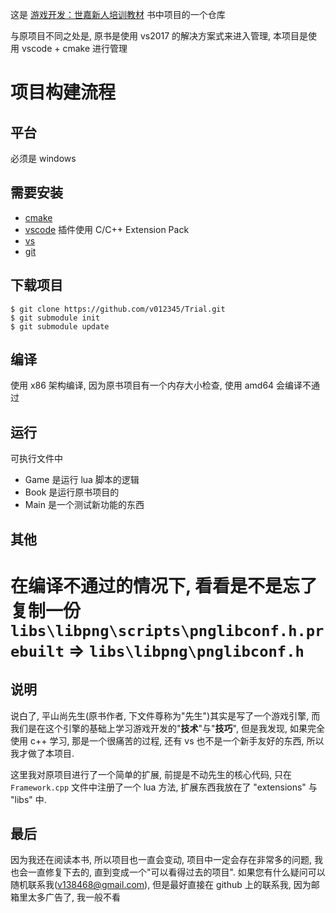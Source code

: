 这是 [游戏开发：世嘉新人培训教材](https://book.douban.com/subject/34996720/) 书中项目的一个仓库

与原项目不同之处是, 原书是使用 vs2017 的解决方案式来进入管理, 本项目是使用 vscode + cmake 进行管理

# 项目构建流程
## 平台
必须是 windows
## 需要安装
+ [cmake](https://cmake.org/download/)
+ [vscode](https://code.visualstudio.com/download) 插件使用 C/C++ Extension Pack
+ [vs](https://visualstudio.microsoft.com/downloads/)
+ [git](https://git-scm.com/downloads)
## 下载项目
```console
$ git clone https://github.com/v012345/Trial.git
$ git submodule init
$ git submodule update
```
## 编译
使用 x86 架构编译, 因为原书项目有一个内存大小检查, 使用 amd64 会编译不通过

## 运行
可执行文件中
+ Game 是运行 lua 脚本的逻辑
+ Book 是运行原书项目的
+ Main 是一个测试新功能的东西

## 其他
# 在编译不通过的情况下, 看看是不是忘了复制一份 `libs\libpng\scripts\pnglibconf.h.prebuilt` => `libs\libpng\pnglibconf.h`

## 说明
说白了, 平山尚先生(原书作者, 下文件尊称为"先生")其实是写了一个游戏引擎, 而我们是在这个引擎的基础上学习游戏开发的"**技术**"与"**技巧**", 但是我发现, 如果完全使用 c++ 学习, 那是一个很痛苦的过程, 还有 vs 也不是一个新手友好的东西, 所以我才做了本项目.

这里我对原项目进行了一个简单的扩展, 前提是不动先生的核心代码, 只在 `Framework.cpp` 文件中注册了一个 lua 方法, 扩展东西我放在了 "extensions" 与 "libs" 中.

## 最后
因为我还在阅读本书, 所以项目也一直会变动, 项目中一定会存在非常多的问题, 我也会一直修复下去的, 直到变成一个"可以看得过去的项目". 如果您有什么疑问可以随机联系我(v138468@gmail.com), 但是最好直接在 github 上的联系我, 因为邮箱里太多广告了, 我一般不看